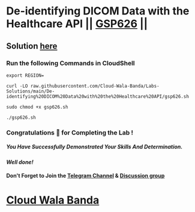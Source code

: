 # De-identifying DICOM Data with the Healthcare API || [GSP626](https://www.cloudskillsboost.google/focuses/6920?parent=catalog) ||

## Solution [here](https://youtu.be/lIBzejSxSsM)

### Run the following Commands in CloudShell
```
export REGION=
``` 
```
curl -LO raw.githubusercontent.com/Cloud-Wala-Banda/Labs-Solutions/main/De-identifying%20DICOM%20Data%20with%20the%20Healthcare%20API/gsp626.sh

sudo chmod +x gsp626.sh

./gsp626.sh
```

### Congratulations 🎉 for Completing the Lab !

##### *You Have Successfully Demonstrated Your Skills And Determination.*

#### *Well done!*

#### Don't Forget to Join the [Telegram Channel](https://t.me/cloudwalabanda) & [Discussion group](https://t.me/cloudwalabandachats)

# [Cloud Wala Banda](https://www.youtube.com/@cloudwalabanda)
